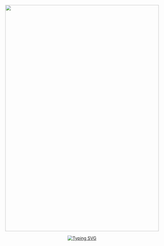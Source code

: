<p align="center">
<img src=https://file.garden/Zp4r_uAeqTJ1hrAs/Untitled1006_20241011150945.png width="500" height="736" />
</p>
<p align="center">
<a href="https://git.io/typing-svg"><img src="https://readme-typing-svg.demolab.com?font=Gaegu&size=30&duration=4000&pause=10&color=8A8A8A&center=true&vCenter=true&repeat=false&width=600&lines=Blooming+ever-sweet%2C+the+evil+flower+reaps;Drowning+in+colors+that'll+drive+you+crazy!" alt="Typing SVG" /></a>
</p>
